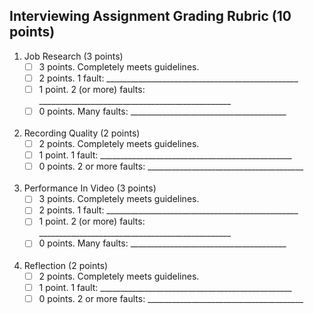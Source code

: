 Interviewing Assignment Grading Rubric (10 points)
-------

1. Job Research (3 points) 
    - [ ] 3 points. Completely meets guidelines.
    - [ ] 2 points. 1 fault: \_\_\_\_\_\_\_\_\_\_\_\_\_\_\_\_\_\_\_\_\_\_\_\_\_\_\_\_\_\_\_\_\_\_\_\_\_\_\__\_\_\_\_\_\_\_\_
    - [ ] 1 point. 2 (or more) faults: \_\_\_\_\_\_\_\_\_\_\_\_\_\_\_\_\_\_\_\_\_\_\_\_\_\_\_\_\_\_\_\_\_\_\_\_\_\_\__\_\_\_\_\_\_\_\_
    - [ ] 0 points. Many faults: \_\_\_\_\_\_\_\_\_\_\_\_\_\_\_\_\_\_\_\_\_\_\_\_\_\_\_\_\_\_\_\_\_\_\_\_\_\_\_  <br> <br> 
    
1. Recording Quality (2 points)
    - [ ] 2 points. Completely meets guidelines.
    - [ ] 1 point. 1 fault: \_\_\_\_\_\_\_\_\_\_\_\_\_\_\_\_\_\_\_\_\_\_\_\_\_\_\_\_\_\_\_\_\_\_\_\_\_\_\__\_\_\_\_\_\_\_\_
    - [ ] 0 points. 2 or more faults: \_\_\_\_\_\_\_\_\_\_\_\_\_\_\_\_\_\_\_\_\_\_\_\_\_\_\_\_\_\_\_\_\_\_\_\_\_\_\_  <br> <br> 
    
1. Performance In Video (3 points)
    - [ ] 3 points. Completely meets guidelines.
    - [ ] 2 points. 1 fault: \_\_\_\_\_\_\_\_\_\_\_\_\_\_\_\_\_\_\_\_\_\_\_\_\_\_\_\_\_\_\_\_\_\_\_\_\_\_\__\_\_\_\_\_\_\_\_
    - [ ] 1 point. 2 (or more) faults: \_\_\_\_\_\_\_\_\_\_\_\_\_\_\_\_\_\_\_\_\_\_\_\_\_\_\_\_\_\_\_\_\_\_\_\_\_\_\__\_\_\_\_\_\_\_\_
    - [ ] 0 points. Many faults: \_\_\_\_\_\_\_\_\_\_\_\_\_\_\_\_\_\_\_\_\_\_\_\_\_\_\_\_\_\_\_\_\_\_\_\_\_\_\_  <br> <br> 

1. Reflection (2 points)
    - [ ] 2 points. Completely meets guidelines.
    - [ ] 1 point. 1 fault: \_\_\_\_\_\_\_\_\_\_\_\_\_\_\_\_\_\_\_\_\_\_\_\_\_\_\_\_\_\_\_\_\_\_\_\_\_\_\__\_\_\_\_\_\_\_\_
    - [ ] 0 points. 2 or more faults: \_\_\_\_\_\_\_\_\_\_\_\_\_\_\_\_\_\_\_\_\_\_\_\_\_\_\_\_\_\_\_\_\_\_\_\_\_\_\_  <br> <br> 